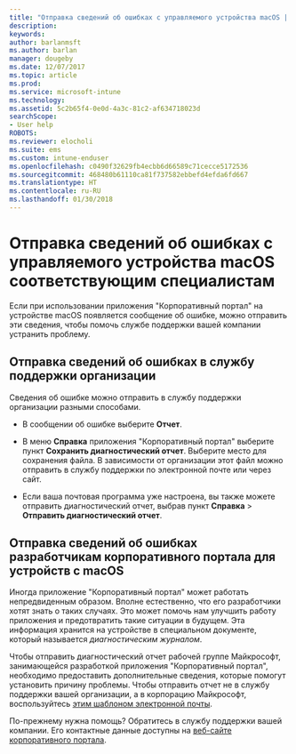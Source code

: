 ```yaml
---
title: "Отправка сведений об ошибках с управляемого устройства macOS | Документы Майкрософт"
description: 
keywords: 
author: barlanmsft
ms.author: barlan
manager: dougeby
ms.date: 12/07/2017
ms.topic: article
ms.prod: 
ms.service: microsoft-intune
ms.technology: 
ms.assetid: 5c2b65f4-0e0d-4a3c-81c2-af634718023d
searchScope:
- User help
ROBOTS: 
ms.reviewer: elocholi
ms.suite: ems
ms.custom: intune-enduser
ms.openlocfilehash: c0490f32629fb4ecbb6d66589c71cecce5172536
ms.sourcegitcommit: 468480b61110ca81f737582ebbefd4efda6fd667
ms.translationtype: HT
ms.contentlocale: ru-RU
ms.lasthandoff: 01/30/2018
---
```

# <a name="submit-errors-to-the-right-people-for-your-managed-macos-device"></a>Отправка сведений об ошибках с управляемого устройства macOS соответствующим специалистам

Если при использовании приложения "Корпоративный портал" на устройстве macOS появляется сообщение об ошибке, можно отправить эти сведения, чтобы помочь службе поддержки вашей компании устранить проблему.

## <a name="send-errors-to-your-company-support"></a>Отправка сведений об ошибках в службу поддержки организации

 Сведения об ошибке можно отправить в службу поддержки организации разными способами.

-   В сообщении об ошибке выберите **Отчет**.

-   В меню **Справка** приложения "Корпоративный портал" выберите пункт **Сохранить диагностический отчет**. Выберите место для сохранения файла. В зависимости от организации этот файл можно отправить в службу поддержки по электронной почте или через сайт.

- Если ваша почтовая программа уже настроена, вы также можете отправить диагностический отчет, выбрав пункт **Справка** > **Отправить диагностический отчет**.

## <a name="send-errors-to-the-company-portal-developers-for-macos-devices"></a>Отправка сведений об ошибках разработчикам корпоративного портала для устройств с macOS

Иногда приложение "Корпоративный портал" может работать непредвиденным образом. Вполне естественно, что его разработчики хотят знать о таких случаях. Это может помочь нам улучшить работу приложения и предотвратить такие ситуации в будущем. Эта информация хранится на устройстве в специальном документе, который называется _диагностическим журналом_.

Чтобы отправить диагностический отчет рабочей группе Майкрософт, занимающейся разработкой приложения "Корпоративный портал", необходимо предоставить дополнительные сведения, которые помогут установить причину проблемы. Чтобы отправить отчет не в службу поддержки вашей организации, а в корпорацию Майкрософт, воспользуйтесь <a href="mailto:IntuneCPiOSfeedback@microsoft.com?subject=My Company Portal App Closed Unexpectedly&body=Press and hold, then paste your copied Company Portal app logs here.">этим шаблоном электронной почты</a>.

По-прежнему нужна помощь? Обратитесь в службу поддержки вашей компании. Его контактные данные доступны на [веб-сайте корпоративного портала](https://portal.manage.microsoft.com#HelpDeskDialog).
